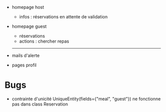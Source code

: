 - homepage host
  - infos : réservations en attente de validation
- homepage guest
   - réservations
   - actions : chercher repas
    ---

- mails d'alerte
- pages profil

# Bugs
- contrainte d'unicité UniqueEntity(fields={"meal", "guest"}) ne fonctionne pas dans class Reservation

